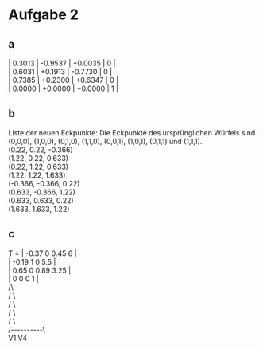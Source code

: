 # Aufgabe 2
## a

| 0.3013 |  -0.9537 | +0.0035 | 0 | <br>
| 0.6031 | +0.1913  | -0.7730 | 0 | <br>
| 0.7385 | +0.2300  | +0.6347  | 0 | <br>
| 0.0000 | +0.0000  | +0.0000   |     1 | <br>

## b

Liste der neuen Eckpunkte:
Die Eckpunkte des ursprünglichen Würfels sind (0,0,0), (1,0,0), (0,1,0), (1,1,0), (0,0,1), (1,0,1), (0,1,1) und (1,1,1).<br>
(0.22, 0.22, -0.366)<br>
(1.22, 0.22, 0.633)<br>
(0.22, 1.22, 0.633)<br>
(1.22, 1.22, 1.633)<br>
(-0.366, -0.366, 0.22)<br>
(0.633, -0.366, 1.22)<br>
(0.633, 0.633, 0.22)<br>
(1.633, 1.633, 1.22)<br>


## c

T = | -0.37  0  0.45  6 |<br>
| -0.19  1  0     5.5 |<br>
| 0.65   0  0.89  3.25 |<br>
| 0      0  0     1 |<br>
/\ <br>
/  \ <br>
/    \ <br>
/      \ <br>
/        \ <br>
/----------\ <br>
V1          V4 <br>
